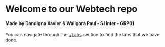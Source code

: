 # Welcome to our Webtech repo

#### Made by Dandigna Xavier & Waligora Paul - SI inter - GRP01

You can navigate through the [./Labs](https://github.com/Xavvert/WebTech_DANDIGNA_WALIGORA/tree/main/Labs) section to find the labs that we have done.

